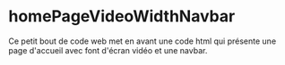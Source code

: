 # homePageVideoWidthNavbar
Ce petit bout de code web met en avant une code html qui présente une page d'accueil avec font d'écran vidéo et une navbar.
